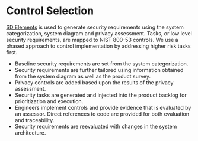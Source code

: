 # Control Selection

[SD Elements](https://www.securitycompass.com/sdelements/) is used to generate security requirements using the system
categorization, system diagram and privacy assessment. Tasks, or low level security requirements, are mapped to 
NIST 800-53 controls. We use a phased approach to control implementation by addressing higher risk tasks first. 

- Baseline security requirements are set from the system categorization.
- Security requirements are further tailored using information obtained from the system diagram as well as the product
survey.
- Privacy controls are added based upon the results of the privacy assessment.
- Security tasks are generated and injected into the product backlog for prioritization and execution.
- Engineers implement controls and provide evidence that is evaluated by an assessor. Direct references to code are 
provided for both evaluation and traceability.
- Security requirements are reevaluated with changes in the system architecture. 
